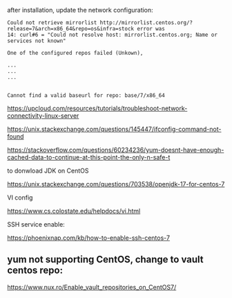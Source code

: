 after installation, update the network configuration:

```
Could not retrieve mirrorlist http://mirrorlist.centos.org/?release=7&arch=x86_64&repo=os&infra=stock error was
14: curl#6 = "Could not resolve host: mirrorlist.centos.org; Name or services not known"

One of the configured repos failed (Unkown),

...
...
...


Cannot find a valid baseurl for repo: base/7/x86_64
```

https://upcloud.com/resources/tutorials/troubleshoot-network-connectivity-linux-server

https://unix.stackexchange.com/questions/145447/ifconfig-command-not-found

https://stackoverflow.com/questions/60234236/yum-doesnt-have-enough-cached-data-to-continue-at-this-point-the-only-n-safe-t


to donwload JDK on CentOS

https://unix.stackexchange.com/questions/703538/openjdk-17-for-centos-7


VI config

https://www.cs.colostate.edu/helpdocs/vi.html


SSH service enable:

https://phoenixnap.com/kb/how-to-enable-ssh-centos-7


## yum not supporting CentOS, change to vault centos repo: <br>
https://www.nux.ro/Enable_vault_repositories_on_CentOS7/
